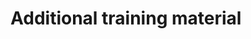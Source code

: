 # Additional training material

<!-- ## [Git and GitHub][GitAndGitHub] {{ supported }}

To learn the basics of Git and GitHub. It also includes ACCESS-NRI's recommendations to setup GitHub. 


## [NCI training][nci-training] {{ recommended }}
<div class="result" markdown>

![NCI Logo](../assets/nci_logo_color.svg){align=right width=40%}

The National Computational Infrastructure ([NCI][nci-web]) provides [training resources][nci-training] and in-person training courses throughout the year to help develop the skills of the NCI user community.  

</div>

A full calendar of upcoming training opportunities can be found on their [Opus page][opus-web].

Users can find important information and resources about using NCI systems and services in the [NCI User Guides][nci-user-guides].

[GitAndGitHub]: https://access-nri.github.io/Training/HowTos/GitAndGitHub/basics/
[nci-web]: https://www.nci.org.au
[nci-training]: https://www.nci.org.au/users/user-training
[opus-web]: https://opus.nci.org.au/display/Help/NCI+Training+and+Educational+Events
[nci-user-guides]: https://opus.nci.org.au/ -->
